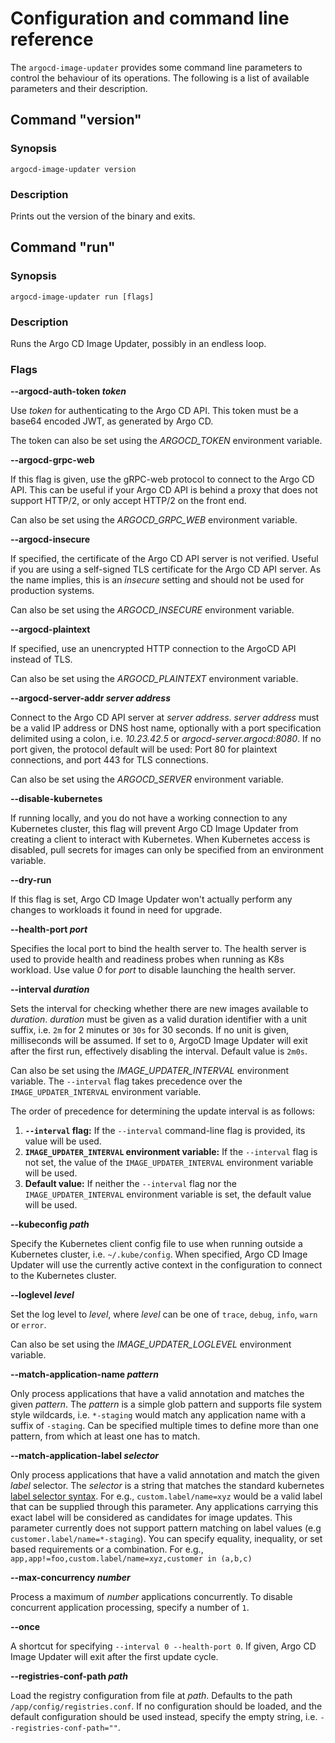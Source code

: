 # Configuration and command line reference

The `argocd-image-updater` provides some command line parameters to control the
behaviour of its operations. The following is a list of available parameters
and their description.

## Command "version"

### Synopsis

`argocd-image-updater version`

### Description

Prints out the version of the binary and exits.

## Command "run"

### Synopsis

`argocd-image-updater run [flags]`

### Description

Runs the Argo CD Image Updater, possibly in an endless loop.

### Flags

**--argocd-auth-token *token***

Use *token* for authenticating to the Argo CD API. This token must be a base64
encoded JWT, as generated by Argo CD.

The token can also be set using the *ARGOCD_TOKEN* environment variable.

**--argocd-grpc-web**

If this flag is given, use the gRPC-web protocol to connect to the Argo CD API.
This can be useful if your Argo CD API is behind a proxy that does not support
HTTP/2, or only accept HTTP/2 on the front end.

Can also be set using the *ARGOCD_GRPC_WEB* environment variable.

**--argocd-insecure**

If specified, the certificate of the Argo CD API server is not verified. Useful
if you are using a self-signed TLS certificate for the Argo CD API server. As
the name implies, this is an *insecure* setting and should not be used for
production systems.

Can also be set using the *ARGOCD_INSECURE* environment variable.

**--argocd-plaintext**

If specified, use an unencrypted HTTP connection to the ArgoCD API instead of
TLS.

Can also be set using the *ARGOCD_PLAINTEXT* environment variable.

**--argocd-server-addr *server address***

Connect to the Argo CD API server at *server address*. *server address* must
be a valid IP address or DNS host name, optionally with a port specification
delimited using a colon, i.e. *10.23.42.5* or *argocd-server.argocd:8080*.
If no port given, the protocol default will be used: Port 80 for plaintext
connections, and port 443 for TLS connections.

Can also be set using the *ARGOCD_SERVER* environment variable.

**--disable-kubernetes**

If running locally, and you do not have a working connection to any Kubernetes
cluster, this flag will prevent Argo CD Image Updater from creating a client
to interact with Kubernetes. When Kubernetes access is disabled, pull secrets
for images can only be specified from an environment variable.

**--dry-run**

If this flag is set, Argo CD Image Updater won't actually perform any changes
to workloads it found in need for upgrade.

**--health-port *port***

Specifies the local port to bind the health server to. The health server is
used to provide health and readiness probes when running as K8s workload.
Use value *0* for *port* to disable launching the health server.

**--interval *duration***

Sets the interval for checking whether there are new images available to
*duration*. *duration* must be given as a valid duration identifier with
a unit suffix, i.e. `2m` for 2 minutes or `30s` for 30 seconds. If no unit
is given, milliseconds will be assumed. If set to `0`, ArgoCD Image Updater
will exit after the first run, effectively disabling the interval. Default
value is `2m0s`.

Can also be set using the *IMAGE_UPDATER_INTERVAL* environment variable.
The `--interval` flag takes precedence over the `IMAGE_UPDATER_INTERVAL` environment variable.

The order of precedence for determining the update interval is as follows:

1.  **`--interval` flag:** If the `--interval` command-line flag is provided, its value will be used.
2.  **`IMAGE_UPDATER_INTERVAL` environment variable:** If the `--interval` flag is not set, the value of the `IMAGE_UPDATER_INTERVAL` environment variable will be used.
3.  **Default value:** If neither the `--interval` flag nor the `IMAGE_UPDATER_INTERVAL` environment variable is set, the default value will be used.

**--kubeconfig *path***

Specify the Kubernetes client config file to use when running outside a
Kubernetes cluster, i.e. `~/.kube/config`. When specified, Argo CD Image
Updater will use the currently active context in the configuration to connect
to the Kubernetes cluster.

**--loglevel *level***

Set the log level to *level*, where *level* can be one of `trace`, `debug`,
`info`, `warn` or `error`.

Can also be set using the *IMAGE_UPDATER_LOGLEVEL* environment variable.

**--match-application-name *pattern***

Only process applications that have a valid annotation and matches the given
*pattern*. The *pattern* is a simple glob pattern and supports file system
style wildcards, i.e. `*-staging` would match any application name with a
suffix of `-staging`. Can be specified multiple times to define more than
one pattern, from which at least one has to match.

**--match-application-label *selector***

Only process applications that have a valid annotation and match the given
*label* selector. The *selector* is a string that matches the standard kubernetes
[label selector syntax][]. For e.g., `custom.label/name=xyz` would be a valid label
that can be supplied through this parameter. Any applications carrying this
exact label will be considered as candidates for image updates. This parameter
currently does not support pattern matching on label values (e.g `customer.label/name=*-staging`).
You can specify equality, inequality, or set based requirements or a combination.
For e.g., `app,app!=foo,custom.label/name=xyz,customer in (a,b,c)`

**--max-concurrency *number***

Process a maximum of *number* applications concurrently. To disable concurrent
application processing, specify a number of `1`.

**--once**

A shortcut for specifying `--interval 0 --health-port 0`. If given,
Argo CD Image Updater will exit after the first update cycle.

**--registries-conf-path *path***

Load the registry configuration from file at *path*. Defaults to the path
`/app/config/registries.conf`. If no configuration should be loaded, and the
default configuration should be used instead, specify the empty string, i.e.
`--registries-conf-path=""`.

[label selector syntax]: https://kubernetes.io/docs/concepts/overview/working-with-objects/labels/#label-selectors
